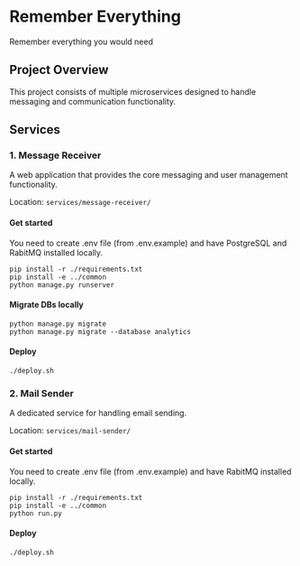 # Remember Everything

Remember everything you would need

## Project Overview

This project consists of multiple microservices designed to handle messaging and communication functionality.

## Services

### 1. Message Receiver

A web application that provides the core messaging and user management functionality.

Location: `services/message-receiver/`

#### Get started
You need to create .env file (from .env.example) and have PostgreSQL and RabitMQ installed locally.
```
pip install -r ./requirements.txt
pip install -e ../common
python manage.py runserver
```

#### Migrate DBs locally
```
python manage.py migrate
python manage.py migrate --database analytics
```

#### Deploy
```
./deploy.sh
```

### 2. Mail Sender

A dedicated service for handling email sending.

Location: `services/mail-sender/`

#### Get started
You need to create .env file (from .env.example) and have RabitMQ installed locally.
```
pip install -r ./requirements.txt
pip install -e ../common
python run.py
```

#### Deploy
```
./deploy.sh
```

